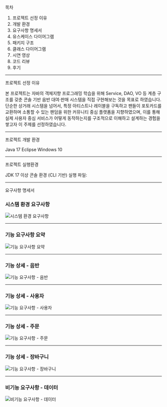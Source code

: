 목차

1. 프로젝트 선정 이유
2. 개발 환경
3. 요구사항 명세서
4. 유스케이스 다이어그램
5. 패키지 구조
6. 클래스 다이어그램
7. 시연 영상
8. 코드 리뷰
9. 후기

---

프로젝트 선정 이유

본 프로젝트는 자바의 객체지향 프로그래밍 학습을 위해 Service, DAO, VO 등 계층 구조를 갖춘 콘솔 기반 음반 대여·판매 시스템을 직접 구현해보는 것을 목표로 하였습니다. 단순한 상거래 시스템을 넘어서, 특정 아티스트나 레이블을 구독하고 팬들이 포토카드를 교환하며 소통할 수 있는 팬덤을 위한 커뮤니티 중심 플랫폼을 지향하였으며, 이를 통해 실제 사용자 중심 서비스가 어떻게 동작하는지를 구조적으로 이해하고 설계하는 경험을 쌓고자 이 주제를 선정하였습니다.

---

프로젝트 개발 환경

Java 17
Eclipse
Windows 10

---

프로젝트 실행환경

JDK 17 이상
콘솔 환경 (CLI 기반)
실행 파일: 

---

요구사항 명세서

### 시스템 환경 요구사항

![시스템 환경 요구사항](images/sys-env.png)

---

### 기능 요구사항 요약

![기능 요구사항 요약](images/feature-summary.png)

---

### 기능 상세 - 음반

![기능 요구사항 - 음반](images/record-detail.png)

---

### 기능 상세 - 사용자

![기능 요구사항 - 사용자](images/user-detail.png)

---

### 기능 상세 - 주문

![기능 요구사항 - 주문](images/order-detail.png)

---

### 기능 상세 - 장바구니

![기능 요구사항 - 장바구니](images/cart-detail.png)

---

### 비기능 요구사항 - 데이터

![비기능 요구사항 - 데이터](images/data-nonfunc.png)

